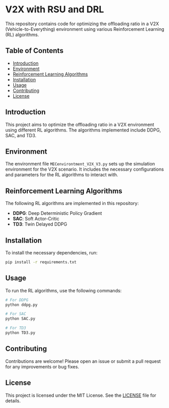 # V2X with RSU and DRL

This repository contains code for optimizing the offloading ratio in a V2X (Vehicle-to-Everything) environment using various Reinforcement Learning (RL) algorithms.

## Table of Contents
- [Introduction](#introduction)
- [Environment](#environment)
- [Reinforcement Learning Algorithms](#reinforcement-learning-algorithms)
- [Installation](#installation)
- [Usage](#usage)
- [Contributing](#contributing)
- [License](#license)

## Introduction
This project aims to optimize the offloading ratio in a V2X environment using different RL algorithms. The algorithms implemented include DDPG, SAC, and TD3.

## Environment
The environment file `MECenvirontment_V2X_V3.py` sets up the simulation environment for the V2X scenario. It includes the necessary configurations and parameters for the RL algorithms to interact with.

## Reinforcement Learning Algorithms
The following RL algorithms are implemented in this repository:
- **DDPG**: Deep Deterministic Policy Gradient
- **SAC**: Soft Actor-Critic
- **TD3**: Twin Delayed DDPG

## Installation
To install the necessary dependencies, run:
```bash
pip install -r requirements.txt
```

## Usage
To run the RL algorithms, use the following commands:
```bash
# For DDPG
python ddpg.py

# For SAC
python SAC.py

# For TD3
python TD3.py
```

## Contributing
Contributions are welcome! Please open an issue or submit a pull request for any improvements or bug fixes.

## License
This project is licensed under the MIT License. See the [LICENSE](LICENSE) file for details.